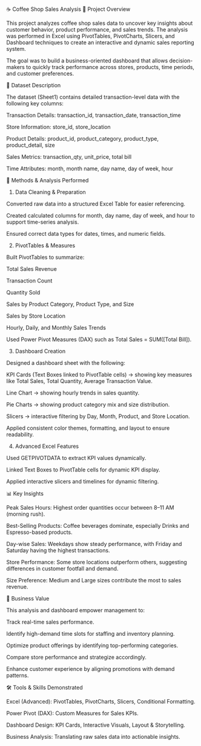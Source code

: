 

☕ Coffee Shop Sales Analysis
📌 Project Overview

This project analyzes coffee shop sales data to uncover key insights about customer behavior, product performance, and sales trends. The analysis was performed in Excel using PivotTables, PivotCharts, Slicers, and Dashboard techniques to create an interactive and dynamic sales reporting system.

The goal was to build a business-oriented dashboard that allows decision-makers to quickly track performance across stores, products, time periods, and customer preferences.

📂 Dataset Description

The dataset (Sheet1) contains detailed transaction-level data with the following key columns:

Transaction Details: transaction_id, transaction_date, transaction_time

Store Information: store_id, store_location

Product Details: product_id, product_category, product_type, product_detail, size

Sales Metrics: transaction_qty, unit_price, total bill

Time Attributes: month, month name, day name, day of week, hour

🔎 Methods & Analysis Performed
1. Data Cleaning & Preparation

Converted raw data into a structured Excel Table for easier referencing.

Created calculated columns for month, day name, day of week, and hour to support time-series analysis.

Ensured correct data types for dates, times, and numeric fields.

2. PivotTables & Measures

Built PivotTables to summarize:

Total Sales Revenue

Transaction Count

Quantity Sold

Sales by Product Category, Product Type, and Size

Sales by Store Location

Hourly, Daily, and Monthly Sales Trends

Used Power Pivot Measures (DAX) such as Total Sales = SUM([Total Bill]).

3. Dashboard Creation

Designed a dashboard sheet with the following:

KPI Cards (Text Boxes linked to PivotTable cells) → showing key measures like Total Sales, Total Quantity, Average Transaction Value.

Line Chart → showing hourly trends in sales quantity.

Pie Charts → showing product category mix and size distribution.

Slicers → interactive filtering by Day, Month, Product, and Store Location.

Applied consistent color themes, formatting, and layout to ensure readability.

4. Advanced Excel Features

Used GETPIVOTDATA to extract KPI values dynamically.

Linked Text Boxes to PivotTable cells for dynamic KPI display.

Applied interactive slicers and timelines for dynamic filtering.

📊 Key Insights

Peak Sales Hours: Highest order quantities occur between 8–11 AM (morning rush).

Best-Selling Products: Coffee beverages dominate, especially Drinks and Espresso-based products.

Day-wise Sales: Weekdays show steady performance, with Friday and Saturday having the highest transactions.

Store Performance: Some store locations outperform others, suggesting differences in customer footfall and demand.

Size Preference: Medium and Large sizes contribute the most to sales revenue.

🚀 Business Value

This analysis and dashboard empower management to:

Track real-time sales performance.

Identify high-demand time slots for staffing and inventory planning.

Optimize product offerings by identifying top-performing categories.

Compare store performance and strategize accordingly.

Enhance customer experience by aligning promotions with demand patterns.

🛠️ Tools & Skills Demonstrated

Excel (Advanced): PivotTables, PivotCharts, Slicers, Conditional Formatting.

Power Pivot (DAX): Custom Measures for Sales KPIs.

Dashboard Design: KPI Cards, Interactive Visuals, Layout & Storytelling.

Business Analysis: Translating raw sales data into actionable insights.
